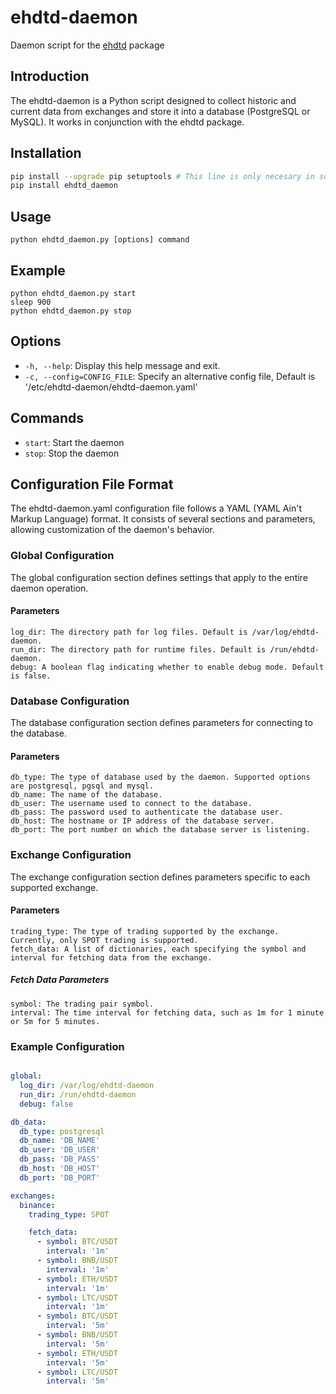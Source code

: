 # ehdtd-daemon
Daemon script for the [ehdtd](https://github.com/rmalvarezkai/ehdtd) package

## Introduction
The ehdtd-daemon is a Python script designed to collect historic and current data from exchanges and store it into a database (PostgreSQL or MySQL). It works in conjunction with the ehdtd package.

## Installation
```bash
pip install --upgrade pip setuptools # This line is only necesary in some setups
pip install ehdtd_daemon
```

## Usage
```
python ehdtd_daemon.py [options] command
```

## Example
```
python ehdtd_daemon.py start
sleep 900
python ehdtd_daemon.py stop
```

## Options
* `-h, --help`:                  Display this help message and exit.
* `-c, --config=CONFIG_FILE`:    Specify an alternative config file, Default is '/etc/ehdtd-daemon/ehdtd-daemon.yaml'

## Commands
* `start`:       Start the daemon
* `stop`:        Stop the daemon

## Configuration File Format

The ehdtd-daemon.yaml configuration file follows a YAML (YAML Ain't Markup Language) format. It consists of several sections and parameters, allowing customization of the daemon's behavior.

### Global Configuration

The global configuration section defines settings that apply to the entire daemon operation.

#### Parameters

    log_dir: The directory path for log files. Default is /var/log/ehdtd-daemon.
    run_dir: The directory path for runtime files. Default is /run/ehdtd-daemon.
    debug: A boolean flag indicating whether to enable debug mode. Default is false.

### Database Configuration

The database configuration section defines parameters for connecting to the database.

#### Parameters

    db_type: The type of database used by the daemon. Supported options are postgresql, pgsql and mysql.
    db_name: The name of the database.
    db_user: The username used to connect to the database.
    db_pass: The password used to authenticate the database user.
    db_host: The hostname or IP address of the database server.
    db_port: The port number on which the database server is listening.

### Exchange Configuration

The exchange configuration section defines parameters specific to each supported exchange.

#### Parameters

    trading_type: The type of trading supported by the exchange. Currently, only SPOT trading is supported.
    fetch_data: A list of dictionaries, each specifying the symbol and interval for fetching data from the exchange.

##### Fetch Data Parameters

    symbol: The trading pair symbol.
    interval: The time interval for fetching data, such as 1m for 1 minute or 5m for 5 minutes.

### Example Configuration

```yaml

global:
  log_dir: /var/log/ehdtd-daemon
  run_dir: /run/ehdtd-daemon
  debug: false

db_data:
  db_type: postgresql
  db_name: 'DB_NAME'
  db_user: 'DB_USER'
  db_pass: 'DB_PASS'
  db_host: 'DB_HOST'
  db_port: 'DB_PORT'

exchanges:
  binance:
    trading_type: SPOT

    fetch_data:
      - symbol: BTC/USDT
        interval: '1m'
      - symbol: BNB/USDT
        interval: '1m'
      - symbol: ETH/USDT
        interval: '1m'
      - symbol: LTC/USDT
        interval: '1m'
      - symbol: BTC/USDT
        interval: '5m'
      - symbol: BNB/USDT
        interval: '5m'
      - symbol: ETH/USDT
        interval: '5m'
      - symbol: LTC/USDT
        interval: '5m'
```

